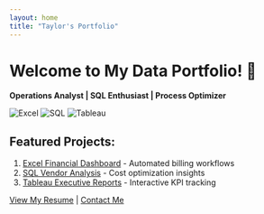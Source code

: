 ```yaml
---
layout: home
title: "Taylor's Portfolio"
---
```


# Welcome to My Data Portfolio! 🌟

**Operations Analyst | SQL Enthusiast | Process Optimizer**

![Excel](https://img.shields.io/badge/-Excel-217346?logo=microsoftexcel) ![SQL](https://img.shields.io/badge/-SQL-4479A1?logo=mysql) ![Tableau](https://img.shields.io/badge/-Tableau-E97627?logo=tableau)

## Featured Projects:
1. [Excel Financial Dashboard](/projects/excel) - Automated billing workflows
2. [SQL Vendor Analysis](/projects/sql) - Cost optimization insights
3. [Tableau Executive Reports](/projects/tableau) - Interactive KPI tracking

[View My Resume](#) | [Contact Me](#)
